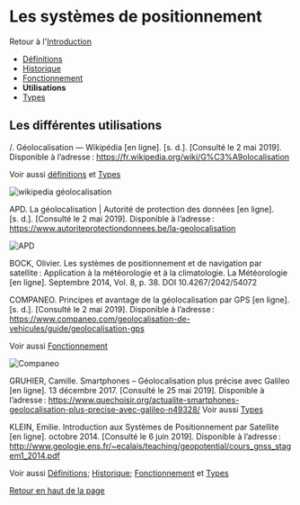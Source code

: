 # Les systèmes de positionnement 

Retour à l'[Introduction](Introduction.md)
- [Définitions](Définitions.md)
- [Historique](Historique.md) 
- [Fonctionnement](Fonctionnement.md)
- **Utilisations**
- [Types](Types.md) 

## Les différentes utilisations

/. Géolocalisation — Wikipédia [en ligne]. [s. d.]. [Consulté le 2 mai 2019]. Disponible à l’adresse : https://fr.wikipedia.org/wiki/G%C3%A9olocalisation

Voir aussi [définitions](Définitions.md) et [Types](Types.md)

![wikipedia géolocalisation](https://user-images.githubusercontent.com/50196976/59144509-6b24e780-89d9-11e9-8687-a6fd21bd7632.PNG)

APD. La géolocalisation | Autorité de protection des données [en ligne]. [s. d.]. [Consulté le 2 mai 2019]. Disponible à l’adresse : https://www.autoriteprotectiondonnees.be/la-geolocalisation

![APD](https://user-images.githubusercontent.com/50196976/59144507-67916080-89d9-11e9-8492-db8fd0e84dbe.PNG)

BOCK, Olivier. Les systèmes de positionnement et de navigation par satellite : Application à la météorologie et à la climatologie. La Météorologie [en ligne]. Septembre 2014, Vol. 8, p. 38. DOI 10.4267/2042/54072


COMPANEO. Principes et avantage de la géolocalisation par GPS [en ligne]. [s. d.]. [Consulté le 2 mai 2019]. Disponible à l’adresse : https://www.companeo.com/geolocalisation-de-vehicules/guide/geolocalisation-gps

Voir aussi [Fonctionnement](Fonctionnement.md)

![Companeo](https://user-images.githubusercontent.com/50196976/59144508-695b2400-89d9-11e9-919e-8efde8d5d280.PNG)

GRUHIER, Camille. Smartphones – Géolocalisation plus précise avec Galileo [en ligne]. 13 décembre 2017. [Consulté le 25 mai 2019]. Disponible à l’adresse : https://www.quechoisir.org/actualite-smartphones-geolocalisation-plus-precise-avec-galileo-n49328/
Voir aussi [Types](Types.md)

KLEIN, Emilie. Introduction aux Systèmes de Positionnement par Satellite [en ligne]. octobre 2014. [Consulté le 6 juin 2019]. Disponible à l’adresse : http://www.geologie.ens.fr/~ecalais/teaching/geopotential/cours_gnss_stagem1_2014.pdf

Voir aussi [Définitions](Définitions.md); [Historique](Historique.md); [Fonctionnement](Fonctionnement.md) et [Types](Types.md)


[Retour en haut de la page](Utilisations.md) 

